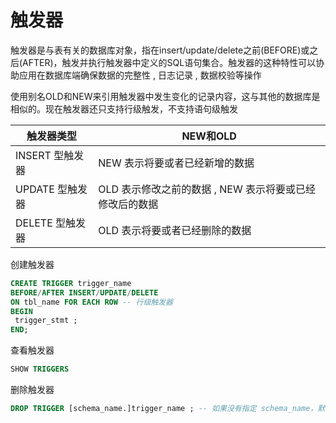 # 触发器

触发器是与表有关的数据库对象，指在insert/update/delete之前(BEFORE)或之后(AFTER)，触发并执行触发器中定义的SQL语句集合。触发器的这种特性可以协助应用在数据库端确保数据的完整性 , 日志记录 , 数据校验等操作

使用别名OLD和NEW来引用触发器中发生变化的记录内容，这与其他的数据库是相似的。现在触发器还只支持行级触发，不支持语句级触发

|触发器类型|NEW和OLD|
|----|----|
|INSERT 型触发器 |NEW 表示将要或者已经新增的数据|
|UPDATE 型触发器 |OLD 表示修改之前的数据 , NEW 表示将要或已经修改后的数据|
|DELETE 型触发器 |OLD 表示将要或者已经删除的数据|

创建触发器

```sql
CREATE TRIGGER trigger_name 
BEFORE/AFTER INSERT/UPDATE/DELETE
ON tbl_name FOR EACH ROW -- 行级触发器
BEGIN
 trigger_stmt ;
END;
```

查看触发器

```sql
SHOW TRIGGERS
```

删除触发器

```sql
DROP TRIGGER [schema_name.]trigger_name ; -- 如果没有指定 schema_name，默认为当前数据库
```
